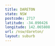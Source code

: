 ```yaml
---
title: DARETON
state: NSW
postcode: 2717
latitude: -34.090426
longitude: 142.065808
url: /nsw/dareton/
layout: suburb
---
```

